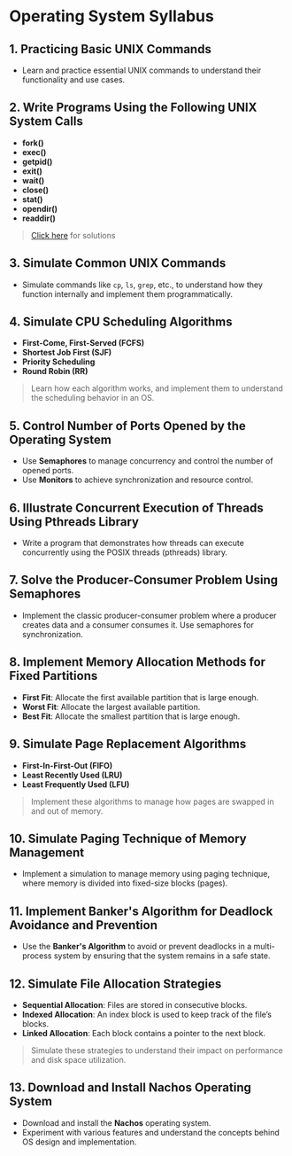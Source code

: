 # Operating System Syllabus

## 1. Practicing Basic UNIX Commands

- Learn and practice essential UNIX commands to understand their functionality and use cases.

## 2. Write Programs Using the Following UNIX System Calls

- **fork()**
- **exec()**
- **getpid()**
- **exit()**
- **wait()**
- **close()**
- **stat()**
- **opendir()**
- **readdir()**

> [Click here](./LAB%2002) for solutions

## 3. Simulate Common UNIX Commands

- Simulate commands like `cp`, `ls`, `grep`, etc., to understand how they function internally and implement them programmatically.

## 4. Simulate CPU Scheduling Algorithms

- **First-Come, First-Served (FCFS)**
- **Shortest Job First (SJF)**
- **Priority Scheduling**
- **Round Robin (RR)**

> Learn how each algorithm works, and implement them to understand the scheduling behavior in an OS.

## 5. Control Number of Ports Opened by the Operating System

- Use **Semaphores** to manage concurrency and control the number of opened ports.
- Use **Monitors** to achieve synchronization and resource control.

## 6. Illustrate Concurrent Execution of Threads Using Pthreads Library

- Write a program that demonstrates how threads can execute concurrently using the POSIX threads (pthreads) library.

## 7. Solve the Producer-Consumer Problem Using Semaphores

- Implement the classic producer-consumer problem where a producer creates data and a consumer consumes it. Use semaphores for synchronization.

## 8. Implement Memory Allocation Methods for Fixed Partitions

- **First Fit**: Allocate the first available partition that is large enough.
- **Worst Fit**: Allocate the largest available partition.
- **Best Fit**: Allocate the smallest partition that is large enough.

## 9. Simulate Page Replacement Algorithms

- **First-In-First-Out (FIFO)**
- **Least Recently Used (LRU)**
- **Least Frequently Used (LFU)**

> Implement these algorithms to manage how pages are swapped in and out of memory.

## 10. Simulate Paging Technique of Memory Management

- Implement a simulation to manage memory using paging technique, where memory is divided into fixed-size blocks (pages).

## 11. Implement Banker's Algorithm for Deadlock Avoidance and Prevention

- Use the **Banker's Algorithm** to avoid or prevent deadlocks in a multi-process system by ensuring that the system remains in a safe state.

## 12. Simulate File Allocation Strategies

- **Sequential Allocation**: Files are stored in consecutive blocks.
- **Indexed Allocation**: An index block is used to keep track of the file’s blocks.
- **Linked Allocation**: Each block contains a pointer to the next block.

> Simulate these strategies to understand their impact on performance and disk space utilization.

## 13. Download and Install Nachos Operating System

- Download and install the **Nachos** operating system.
- Experiment with various features and understand the concepts behind OS design and implementation.
